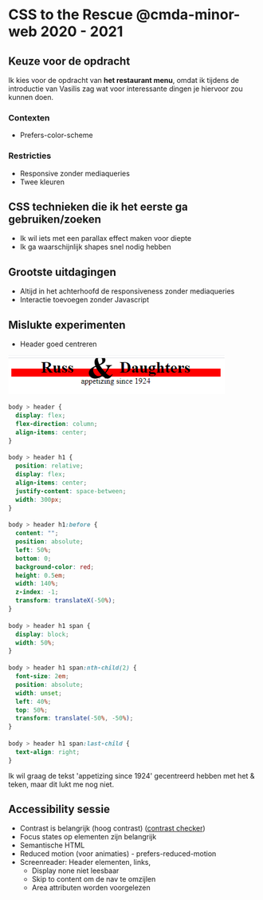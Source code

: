 # CSS to the Rescue @cmda-minor-web 2020 - 2021

## Keuze voor de opdracht
Ik kies voor de opdracht van **het restaurant menu**, omdat ik tijdens de introductie van Vasilis zag wat voor interessante dingen je hiervoor zou kunnen doen.

### Contexten
* Prefers-color-scheme

### Restricties
* Responsive zonder mediaqueries
* Twee kleuren

## CSS technieken die ik het eerste ga gebruiken/zoeken
* Ik wil iets met een parallax effect maken voor diepte
* Ik ga waarschijnlijk shapes snel nodig hebben

## Grootste uitdagingen
* Altijd in het achterhoofd de responsiveness zonder mediaqueries
* Interactie toevoegen zonder Javascript

## Mislukte experimenten
* Header goed centreren

![Header centreren](https://github.com/StanBankras/css-to-the-rescue-2021/blob/master/images/header-center.png?raw=true)
```css
body > header {
  display: flex;
  flex-direction: column;
  align-items: center;
}

body > header h1 {
  position: relative;
  display: flex;
  align-items: center;
  justify-content: space-between;
  width: 300px;
}

body > header h1:before {
  content: "";
  position: absolute;
  left: 50%;
  bottom: 0;
  background-color: red;
  height: 0.5em;
  width: 140%;
  z-index: -1;
  transform: translateX(-50%);
}

body > header h1 span {
  display: block;
  width: 50%;
}

body > header h1 span:nth-child(2) {
  font-size: 2em;
  position: absolute;
  width: unset;
  left: 40%;
  top: 50%;
  transform: translate(-50%, -50%);
}

body > header h1 span:last-child {
  text-align: right;
}
```

Ik wil graag de tekst 'appetizing since 1924' gecentreerd hebben met het & teken, maar dit lukt me nog niet.

## Accessibility sessie
* Contrast is belangrijk (hoog contrast) ([contrast checker](https://contrast-ratio.com/))
* Focus states op elementen zijn belangrijk
* Semantische HTML
* Reduced motion (voor animaties) - prefers-reduced-motion
* Screenreader: Header elementen, links, 
  * Display none niet leesbaar
  * Skip to content om de nav te omzijlen
  * Area attributen worden voorgelezen